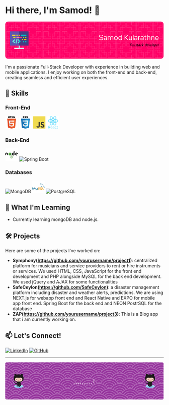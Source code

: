 # Hi there, I'm Samod! 👋

![Header Image](https://github.com/Samod-Kularathne/Samod-Kularathne/blob/main/github-header-image%20(1).png)

I'm a passionate Full-Stack Developer with experience in building web and mobile applications. I enjoy working on both the front-end and back-end, creating seamless and efficient user experiences.

## 🚀 Skills

### Front-End

<p align="left">
  <img src="https://raw.githubusercontent.com/devicons/devicon/master/icons/html5/html5-original-wordmark.svg" alt="HTML5" width="40" height="40"/>
  <img src="https://raw.githubusercontent.com/devicons/devicon/master/icons/css3/css3-original-wordmark.svg" alt="CSS3" width="40" height="40"/>
  <img src="https://raw.githubusercontent.com/devicons/devicon/master/icons/javascript/javascript-original.svg" alt="JavaScript" width="40" height="40"/>
  <img src="https://raw.githubusercontent.com/devicons/devicon/master/icons/react/react-original-wordmark.svg" alt="React" width="40" height="40"/>
</p>

### Back-End

<p align="left">
  <img src="https://raw.githubusercontent.com/devicons/devicon/master/icons/nodejs/nodejs-original-wordmark.svg" alt="Node.js" width="40" height="40"/>
  <img src="https://media.giphy.com/media/kdFc8fubgS31b8DsVu/giphy.gif" alt="Spring Boot" width="40" height="40"/>
</p>

### Databases

<p align="left">
  <img src="https://media.giphy.com/media/hu6p6b7Z05t0C/giphy.gif" alt="MongoDB" width="40" height="40"/>
  <img src="https://raw.githubusercontent.com/devicons/devicon/master/icons/mysql/mysql-original-wordmark.svg" alt="MySQL" width="40" height="40"/>
  <img src="https://media.giphy.com/media/RJzm826vu7WbJvBtxX/giphy.gif" alt="PostgreSQL" width="40" height="40"/>
</p>

## 🌱 What I'm Learning
- Currently learning mongoDB and node.js.

## 🛠️ Projects

Here are some of the projects I've worked on:

- **Symphony(https://github.com/yourusername/project1)**: centralized platform for musicians and service providers to rent or hire instruments or services. We used HTML, CSS, JavaScript for the front end development and PHP alongside MySQL for the back end development. We used jQuery and AJAX for some functionalities
- **SafeCeylon(https://github.com/SafeCeylon)**: a disaster management platform including disaster and weather alerts, predictions. We are using NEXT.js for webapp front end and React Native and EXPO for mobile app front end. Spring Boot for the back end and NEON PostrSQL for the database
- **ZAP(https://github.com/yourusername/project3)**: This is a Blog app that i am currently working on. 

## 📫 Let's Connect!

[![LinkedIn](https://img.shields.io/badge/LinkedIn-Profile-blue?style=for-the-badge&logo=linkedin)](https://www.linkedin.com/in/samod-kularathne-26373b322/)
[![GitHub](https://img.shields.io/badge/GitHub-Profile-lightgrey?style=for-the-badge&logo=github)](https://github.com/Samod-Kularathne)

---

![Footer Image](https://github.com/Samod-Kularathne/Samod-Kularathne/blob/main/github-header-image%20(3).png)
